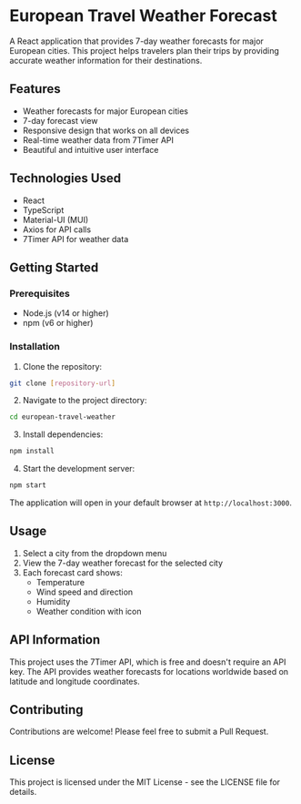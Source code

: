 # European Travel Weather Forecast

A React application that provides 7-day weather forecasts for major European cities. This project helps travelers plan their trips by providing accurate weather information for their destinations.

## Features

- Weather forecasts for major European cities
- 7-day forecast view
- Responsive design that works on all devices
- Real-time weather data from 7Timer API
- Beautiful and intuitive user interface

## Technologies Used

- React
- TypeScript
- Material-UI (MUI)
- Axios for API calls
- 7Timer API for weather data

## Getting Started

### Prerequisites

- Node.js (v14 or higher)
- npm (v6 or higher)

### Installation

1. Clone the repository:
```bash
git clone [repository-url]
```

2. Navigate to the project directory:
```bash
cd european-travel-weather
```

3. Install dependencies:
```bash
npm install
```

4. Start the development server:
```bash
npm start
```

The application will open in your default browser at `http://localhost:3000`.

## Usage

1. Select a city from the dropdown menu
2. View the 7-day weather forecast for the selected city
3. Each forecast card shows:
   - Temperature
   - Wind speed and direction
   - Humidity
   - Weather condition with icon

## API Information

This project uses the 7Timer API, which is free and doesn't require an API key. The API provides weather forecasts for locations worldwide based on latitude and longitude coordinates.

## Contributing

Contributions are welcome! Please feel free to submit a Pull Request.

## License

This project is licensed under the MIT License - see the LICENSE file for details.
